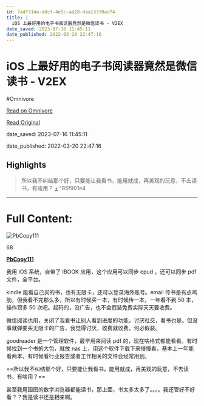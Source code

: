 ```yaml
---
id: 7a4f314a-ddcf-4e5c-ad28-daa133f0ad74
title: |
  iOS 上最好用的电子书阅读器竟然是微信读书 - V2EX
date_saved: 2023-07-16 11:45:11
date_published: 2022-03-20 22:47:16
---
```


# iOS 上最好用的电子书阅读器竟然是微信读书 - V2EX
#Omnivore

[Read on Omnivore](https://omnivore.app/me/i-os-v-2-ex-1895f60906d)

[Read Original](https://www.v2ex.com/t/841781)

date_saved: 2023-07-16 11:45:11

date_published: 2022-03-20 22:47:16

## Highlights

> 所以我不纠结那个好，只要能让我看书，能用就成，再美观的玩意，不去读书，有啥用？ [⤴️](https://omnivore.app/me/i-os-v-2-ex-1895f60906d#85f901e4-586e-480c-bd4b-5da24fe96159)  ^85f901e4


--- 

# Full Content: 

![PbCopy111](https://proxy-prod.omnivore-image-cache.app/0x0,sDdf67GMf817WMtNqV9P2VZShhtniYM0KYW_INlL7Sdk/https://cdn.v2ex.com/avatar/66aa/fc7e/403153_normal.png?m=1641565121)

68

**[PbCopy111](https://www.v2ex.com/member/PbCopy111)** 

我用 IOS 系统，自带了 IBOOK 应用，这个应用可以同步 epud ，还可以同步 pdf 文件，全平台。

kindle 能看自己买的书，也有无限卡，还可以登录海外账号。email 传书是有点鸡肋，但我看不完那么多，所以有时候买一本，有时候传一本，一年看不到 50 本，操作顶多 50 次吧。起码的，没广告，也不会假装免费实际天天要收费。

微信阅读也用，关闭了我看书让别人看到进度的功能，讨厌社交，看书也是。但没事就弹要买无限卡的广告，我觉得讨厌，收费就收费，何必假装。

goodreader 是一个管理软件，最早用来阅读 pdf 的，现在啥格式都能看看。有时候找到一个书的大包，就放 nas 上，用这个软件下载下来慢慢看，基本上一年能看两本，有时候看行业报告或者工作相关的文件会经常用到。

==所以我不纠结那个好，只要能让我看书，能用就成，再美观的玩意，不去读书，有啥用？==

甚至我用国图的数字浏览器都能读书，那上面，书太多太多了。。。。我还管好不好看？？我是读书还是相亲啊。
